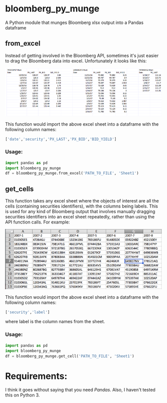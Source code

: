 # bloomberg_py_munge
A Python module that munges Bloomberg xlsx output into a Pandas dataframe

## from_excel

Instead of getting involved in the Bloomberg API, sometimes it's just easier to drag the Bloomberg data into excel. Unfortunately it looks like this:

![Alt text](./img/excelscreen.png?raw=true "Optional Title")

This function would import the above excel sheet into a dataframe with the following column names:
```python
['date','security','PX_LAST','PX_BID','BID_YIELD']
```

### Usage:
```python
import pandas as pd
import bloomberg_py_munge
df = bloomberg_py_munge.from_excel('PATH_TO_FILE', 'Sheet1')
```
## get_cells

This function takes any excel sheet where the objects of interest are all the cells (containing securities identifiers), with the columns being labels. This is used for any kind of Bloomberg output that involves manually dragging securities identifiers into an excel sheet repeatedly, rather than using the API function calls. For example:

![Alt text](./img/excelscreen2.png?raw=true "Optional Title")

This function would import the above excel sheet into a dataframe with the following column names:
```python
['security','label']
```
where label is the column names from the sheet.

### Usage:
```python
import pandas as pd
import bloomberg_py_munge
df = bloomberg_py_munge.get_cell('PATH_TO_FILE', 'Sheet1')
```

# Requirements:
I think it goes without saying that you need *Pandas*. Also, I haven't tested this on Python 3.